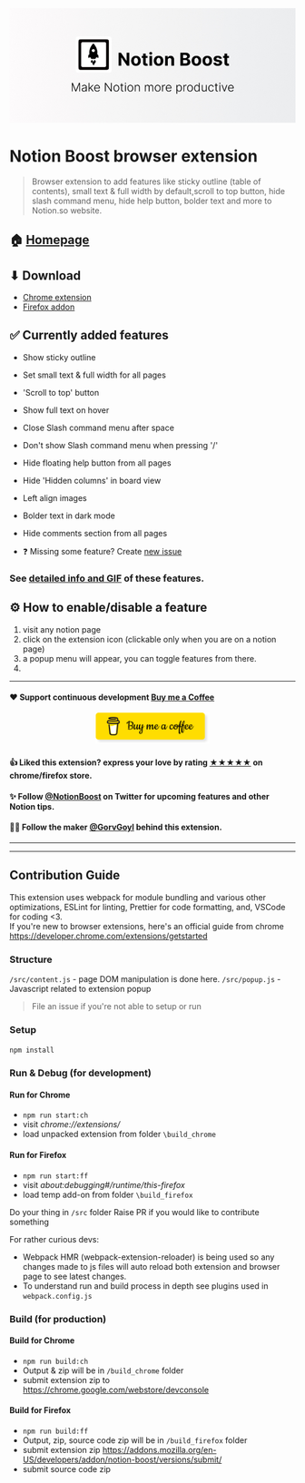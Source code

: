 ![Notion Boost](./src/images/readme/header.jpg)

# Notion Boost browser extension

> Browser extension to add features like sticky outline (table of contents), small text & full width by default,scroll to top button, hide slash command menu, hide help button, bolder text and more to Notion.so website.

## 🏠 [Homepage](https://gourav.io/notion-boost)

## ⬇ Download

- [Chrome extension](https://chrome.google.com/webstore/detail/notion-boost/eciepnnimnjaojlkcpdpcgbfkpcagahd)
- [Firefox addon](https://addons.mozilla.org/en-US/firefox/addon/notion-boost/)

## ✅ Currently added features

- Show sticky outline
- Set small text & full width for all pages
- 'Scroll to top' button
- Show full text on hover
- Close Slash command menu after space
- Don't show Slash command menu when pressing '/'
- Hide floating help button from all pages
- Hide 'Hidden columns' in board view
- Left align images
- Bolder text in dark mode
- Hide comments section from all pages

- ❓ Missing some feature? Create [new issue](https://github.com/GorvGoyl/Notion-Boost-browser-extension/issues/new)

### See [detailed info and GIF](https://gourav.io/notion-boost#-currently-added-features) of these features.

## ⚙ How to enable/disable a feature

1. visit any notion page
2. click on the extension icon (clickable only when you are on a notion page)
3. a popup menu will appear, you can toggle features from there.
4.

---

#### ❤ Support continuous development [Buy me a Coffee](https://ko-fi.com/gorvgoyl)

<p align="center">
  <a href="https://ko-fi.com/gorvgoyl">
  <img src="./src/images/readme/bmc.png" width="200" alt="Buy me a Coffee"/>
  </a>
</p>

#### 👍 Liked this extension? express your love by rating [★★★★★](https://chrome.google.com/webstore/detail/notion-boost/eciepnnimnjaojlkcpdpcgbfkpcagahd) on chrome/firefox store.

#### ✨ Follow [@NotionBoost](https://twitter.com/intent/follow?user_id=1312809481240154112) on Twitter for upcoming features and other Notion tips.

#### 👨‍💻 Follow the maker [@GorvGoyl](https://twitter.com/intent/follow?user_id=325435736) behind this extension.

---

---

## Contribution Guide

This extension uses webpack for module bundling and various other optimizations, ESLint for linting, Prettier for code formatting, and, VSCode for coding <3.  
If you're new to browser extensions, here's an official guide from chrome https://developer.chrome.com/extensions/getstarted

### Structure

`/src/content.js` - page DOM manipulation is done here.
`/src/popup.js` - Javascript related to extension popup

> File an issue if you're not able to setup or run

### Setup

`npm install`

### Run & Debug (for development)

#### Run for Chrome

- `npm run start:ch`
- visit _chrome://extensions/_
- load unpacked extension from folder `\build_chrome`

#### Run for Firefox

- `npm run start:ff`
- visit _about:debugging#/runtime/this-firefox_
- load temp add-on from folder `\build_firefox`

Do your thing in `/src` folder
Raise PR if you would like to contribute something

For rather curious devs:

- Webpack HMR (webpack-extension-reloader) is being used so any changes made to js files will auto reload both extension and browser page to see latest changes.
- To understand run and build process in depth see plugins used in `webpack.config.js`

### Build (for production)

#### Build for Chrome

- `npm run build:ch`
- Output & zip will be in `/build_chrome` folder
- submit extension zip to https://chrome.google.com/webstore/devconsole

#### Build for Firefox

- `npm run build:ff`
- Output, zip, source code zip will be in `/build_firefox` folder
- submit extension zip https://addons.mozilla.org/en-US/developers/addon/notion-boost/versions/submit/
- submit source code zip
